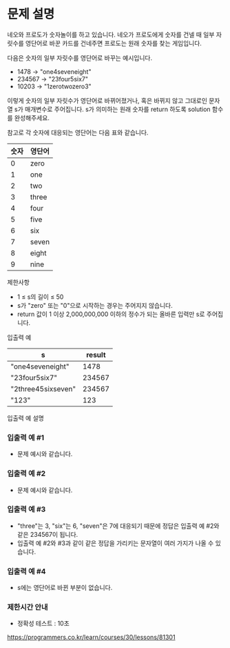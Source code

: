 # 문제 설명

네오와 프로도가 숫자놀이를 하고 있습니다. 네오가 프로도에게 숫자를 건넬 때 일부 자릿수를 영단어로 바꾼 카드를 건네주면 프로도는 원래 숫자를 찾는 게임입니다.

다음은 숫자의 일부 자릿수를 영단어로 바꾸는 예시입니다.

+ 1478 → "one4seveneight"
+ 234567 → "23four5six7"
+ 10203 → "1zerotwozero3"

이렇게 숫자의 일부 자릿수가 영단어로 바뀌어졌거나, 혹은 바뀌지 않고 그대로인 문자열 s가 매개변수로 주어집니다. s가 의미하는 원래 숫자를 return 하도록 solution 함수를 완성해주세요.

참고로 각 숫자에 대응되는 영단어는 다음 표와 같습니다.

| 숫자	| 영단어 | 
|--|--|
| 0	| zero | 
| 1	| one | 
| 2	| two | 
| 3	| three | 
| 4	| four | 
| 5	| five | 
| 6	| six | 
| 7	| seven | 
| 8	| eight | 
| 9	| nine | 


제한사항

+ 1 ≤ s의 길이 ≤ 50
+ s가 "zero" 또는 "0"으로 시작하는 경우는 주어지지 않습니다.
+ return 값이 1 이상 2,000,000,000 이하의 정수가 되는 올바른 입력만 s로 주어집니다.


입출력 예

| s	| result | 
|--|--|
| "one4seveneight"	| 1478 | 
| "23four5six7"	| 234567 | 
| "2three45sixseven"	| 234567 | 
| "123"	| 123 | 

입출력 예 설명

### 입출력 예 #1

+ 문제 예시와 같습니다.

### 입출력 예 #2

+ 문제 예시와 같습니다.

### 입출력 예 #3

+ "three"는 3, "six"는 6, "seven"은 7에 대응되기 때문에 정답은 입출력 예 #2와 같은 234567이 됩니다.
+ 입출력 예 #2와 #3과 같이 같은 정답을 가리키는 문자열이 여러 가지가 나올 수 있습니다.


### 입출력 예 #4

+ s에는 영단어로 바뀐 부분이 없습니다.


### 제한시간 안내

+ 정확성 테스트 : 10초

https://programmers.co.kr/learn/courses/30/lessons/81301
